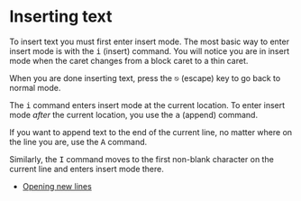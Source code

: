 # Inserting text

To insert text you must first enter insert mode. The most basic way to
enter insert mode is with the <kbd>i</kbd> (insert) command. You will
notice you are in insert mode when the caret changes from a block caret
to a thin caret.

When you are done inserting text, press the <kbd>&#x238B;</kbd>
(escape) key to go back to normal mode.

The <kbd>i</kbd> command enters insert mode at the current location.
To enter insert mode <em>after</em> the current location, you use the <kbd>a</kbd>
(append) command.

If you want to append text to the end of the current line, no matter where
on the line you are, use the <kbd>A</kbd> command.

Similarly, the <kbd>I</kbd> command moves to the first non-blank character
on the current line and enters insert mode there.

  * [Opening new lines](open_line.html)

